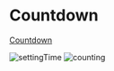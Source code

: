 # Countdown
[Countdown](https://michelpomerantzeff.github.io/Countdown/)

![settingTime](https://user-images.githubusercontent.com/96065240/166565754-5d6a7055-88ac-4caa-b7b0-552af4899a77.png)
![counting](https://user-images.githubusercontent.com/96065240/166565743-292d55ec-66c0-41af-bfc6-44640feb8e74.png)
